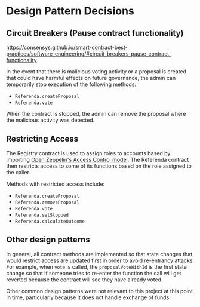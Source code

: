 # Design Pattern Decisions

## Circuit Breakers (Pause contract functionality)
https://consensys.github.io/smart-contract-best-practices/software_engineering/#circuit-breakers-pause-contract-functionality

In the event that there is malicious voting activity or a proposal is created that could have harmful effects on future governance, the admin can temporarily stop execution of the following methods:

- `Referenda.createProposal`
- `Referenda.vote`

When the contract is stopped, the admin can remove the proposal where the malicious activity was detected.

## Restricting Access

The Registry contract is used to assign roles to accounts based by importing [Open Zeppelin's Access Control model](https://docs.openzeppelin.com/contracts/3.x/access-control). The Referenda contract then restricts access to some of its functions based on the role assigned to the caller.

Methods with restricted access include:
- `Referenda.createProposal`
- `Referenda.removeProposal`
- `Referenda.vote`
- `Referenda.setStopped`
- `Referenda.calculateOutcome`

## Other design patterns

In general, all contract methods are implemented so that state changes that would restrict access are updated first in order to avoid re-entrancy attacks. For example, when `vote` is called, the `proposalVoteWithId` is the first state change so that if someone tries to re-enter the function the call will get reverted because the contract will see they have already voted.

Other common design patterns were not relevant to this project at this point in time, particularly because it does not handle exchange of funds.
